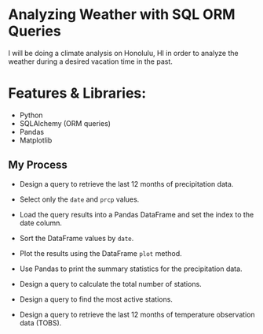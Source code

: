 # Analyzing Weather with SQL ORM Queries 

I will be doing a climate analysis on Honolulu, HI in order to analyze the weather during a desired vacation time in the past. 

# Features & Libraries:

* Python
* SQLAlchemy (ORM queries)
* Pandas
* Matplotlib

## My Process 

* Design a query to retrieve the last 12 months of precipitation data.

* Select only the `date` and `prcp` values.

* Load the query results into a Pandas DataFrame and set the index to the date column.

* Sort the DataFrame values by `date`.

* Plot the results using the DataFrame `plot` method.

* Use Pandas to print the summary statistics for the precipitation data.

* Design a query to calculate the total number of stations.

* Design a query to find the most active stations.

* Design a query to retrieve the last 12 months of temperature observation data (TOBS).
